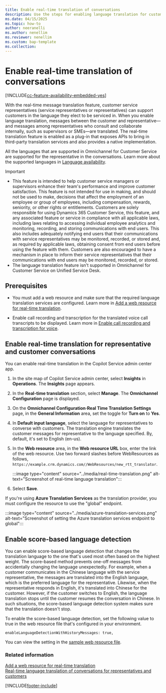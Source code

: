 ```yaml
---
title: Enable real-time translation of conversations
description: Use the steps for enabling language translation for customer chats.
ms.date: 04/15/2025
ms.topic: how-to
author: neeranelli
ms.author: nenellim
ms.reviewer: nenellim
ms.custom: bap-template
ms.collection:
---
```


# Enable real-time translation of conversations

[!INCLUDE[cc-feature-availability-embedded-yes](../../includes/cc-feature-availability-embedded-yes.md)]

With the real-time message translation feature, customer service representatives (service representatives or representatives) can support customers in the language they elect to be serviced in. When you enable language translation, messages between the customer and representative&mdash;and messages among representatives who consult and collaborate internally, such as supervisors or SMEs&mdash;are translated. The real-time translation feature is enabled as a plug-in that exposes APIs to bring in third-party translation services and also provides a native implementation.

All the languages that are supported in Omnichannel for Customer Service are supported for the representative in the conversations. Learn more about the supported languages in [Language availability](../implement/international-availability.md).

> [!IMPORTANT]
> - This feature is intended to help customer service managers or supervisors enhance their team's performance and improve customer satisfaction. This feature is not intended for use in making, and should not be used to make, decisions that affect the employment of an employee or group of employees, including compensation, rewards, seniority, or other rights or entitlements. Customers are solely responsible for using Dynamics 365 Customer Service, this feature, and any associated feature or service in compliance with all applicable laws, including laws relating to accessing individual employee analytics and monitoring, recording, and storing communications with end users. This also includes adequately notifying end users that their communications with service representatives may be monitored, recorded, or stored and, as required by applicable laws, obtaining consent from end users before using the feature with them. Customers are also encouraged to have a mechanism in place to inform their service representatives that their communications with end users may be monitored, recorded, or stored.
> - The language translation feature isn't supported in Omnichannel for Customer Service on Unified Service Desk.

## Prerequisites

- You must add a web resource and make sure that the required language translation services are configured. Learn more in [Add a web resource for real-time translation](../develop/add-web-resource-real-time-translation.md).

- Enable call recording and transcription for the translated voice call transcripts to be displayed. Learn more in [Enable call recording and transcription for voice](voice-channel-configure-transcripts.md#enable-call-recording-and-transcription-for-voice).

## Enable real-time translation for representative and customer conversations

You can enable real-time translation in the Copilot Service admin center app.

1. In the site map of Copilot Service admin center, select **Insights** in **Operations**. The **Insights** page appears.
1. In the **Real-time translation** section, select **Manage**. The **Omnichannel Configuration** page is displayed.       
1. On the **Omnichannel Configuration·Real Time Translation Settings** page, in the **General Information** area, set the toggle for **Turn on** to **Yes**.
1. In **Default input language**, select the language for representatives to converse with customers. The translation engine translates the customer messages for representative to the language specified. By, default, it's set to English (en-us).
1. In the **Web resource** area, in the **Web resource URL** box, enter the link of the web resource. Use two forward slashes before WebResources as follows, `https://example.crm.dynamics.com//WebResources/new_rtt_translator`.

    :::image type="content" source="../media/real-time-translation.png" alt-text="Screenshot of real-time language translation":::
   
1. Select **Save**.

If you're using **Azure Translation Services** as the translation provider, you must configure the resource to use the "global" endpoint.

   :::image type="content" source="../media/azure-translation-services.png" alt-text="Screenshot of setting the Azure translation services endpoint to global":::

## Enable score-based language detection

You can enable score-based language detection that changes the translation language to the one that's used most often based on the highest weight. The score-based method prevents one-off messages from accidentally changing the language unexpectedly. For example, when a customer communicates in the Chinese language with the service representative, the messages are translated into the English language, which is the preferred language for the representative. Likewise, when the representative responds in English, it's translated into Chinese for the customer. However, if the customer switches to English, the language translation stops until the customer resumes the conversation in Chinese. In such situations, the score-based language detection system makes sure that the translation doesn't stop.

To enable the score-based language detection, set the following value to true in the web resource file that's configured in your environment.

  `enableLanguageDetectionWithHistoryMessages: true,`

You can view the setting in the [sample web resource file](https://github.com/microsoft/Dynamics365-Apps-Samples/blob/master/customer-service/omnichannel/real-time-translation/webResourceV2.js).

### Related information

[Add a web resource for real-time translation](../develop/add-web-resource-real-time-translation.md)  
[Real-time language translation of conversations for representatives and customers](../use/oc-real-time-translation.md)  


[!INCLUDE[footer-include](../../includes/footer-banner.md)]
